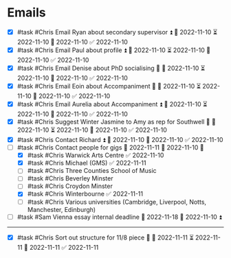 # Emails
- [x] #task #Chris Email Ryan about secondary supervisor ⏫ 🛫 2022-11-10 ⏳ 2022-11-10 📅 2022-11-10 ✅ 2022-11-10
- [x] #task #Chris Email Paul about profile ⏫ 🛫 2022-11-10 ⏳ 2022-11-10 📅 2022-11-10 ✅ 2022-11-10
- [x] #task #Chris Email Denise about PhD socialising 🔽 🛫 2022-11-10 ⏳ 2022-11-10 📅 2022-11-10 ✅ 2022-11-10
- [x] #task #Chris Email Eoin about Accompaniment 🔼 🛫 2022-11-10 ⏳ 2022-11-10 📅 2022-11-10 ✅ 2022-11-10
- [x] #task #Chris Email Aurelia about Accompaniment ⏫ 🛫 2022-11-10 ⏳ 2022-11-10 📅 2022-11-10 ✅ 2022-11-10
- [x] #task #Chris Suggest Winter Jasmine to Amy as rep for Southwell 🔼 🛫 2022-11-10 ⏳ 2022-11-10 📅 2022-11-10 ✅ 2022-11-10
- [x] #task #Chris Contact Richard ⏫ 🛫 2022-11-10 📅 2022-11-10 ✅ 2022-11-10
- [ ] #task #Chris Contact people for gigs 📅 2022-11-11 🛫 2022-11-10 🔼 
	- [x] #task #Chris Warwick Arts Centre ✅ 2022-11-10
	- [x] #task #Chris Michael (GMS) ✅ 2022-11-11
	- [ ] #task #Chris Three Counties School of Music
	- [ ] #task #Chris Beverley Minster
	- [ ] #task #Chris Croydon Minster
	- [x] #task #Chris Winterbourne ✅ 2022-11-11
	- [ ] #task #Chris Various universities (Cambridge, Liverpool, Notts, Manchester, Edinburgh)
- [ ] #task #Sam Vienna essay internal deadline 📅 2022-11-18 🛫 2022-11-10 ⏫ 

---

- [x] #task #Chris Sort out structure for 11/8 piece 🔽 🛫 2022-11-11 ⏳ 2022-11-11 📅 2022-11-11 ✅ 2022-11-11

